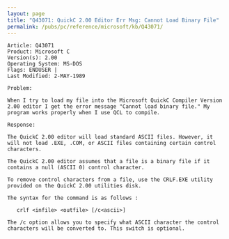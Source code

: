 ```yaml
---
layout: page
title: "Q43071: QuickC 2.00 Editor Err Msg: Cannot Load Binary File"
permalink: /pubs/pc/reference/microsoft/kb/Q43071/
---
```


	Article: Q43071
	Product: Microsoft C
	Version(s): 2.00
	Operating System: MS-DOS
	Flags: ENDUSER |
	Last Modified: 2-MAY-1989
	
	Problem:
	
	When I try to load my file into the Microsoft QuickC Compiler Version
	2.00 editor I get the error message "Cannot load binary file." My
	program works properly when I use QCL to compile.
	
	Response:
	
	The QuickC 2.00 editor will load standard ASCII files. However, it
	will not load .EXE, .COM, or ASCII files containing certain control
	characters.
	
	The QuickC 2.00 editor assumes that a file is a binary file if it
	contains a null (ASCII 0) control character.
	
	To remove control characters from a file, use the CRLF.EXE utility
	provided on the QuickC 2.00 utilities disk.
	
	The syntax for the command is as follows :
	
	   crlf <infile> <outfile> [/c<ascii>]
	
	The /c option allows you to specify what ASCII character the control
	characters will be converted to. This switch is optional.
